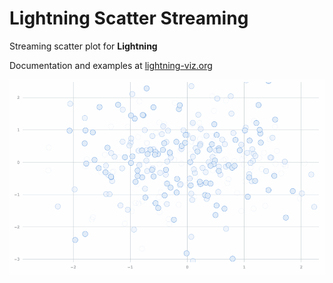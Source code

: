 # Lightning Scatter Streaming

Streaming scatter plot for **Lightning**

Documentation and examples at [lightning-viz.org](http://lightning-viz.org/documentation)

[![scatter-streaming](https://raw.githubusercontent.com/lightning-viz/lightning-default-index/master/images/scatter-streaming.gif)](https://github.com/lightning-viz/lightning-scatter-streaming)
